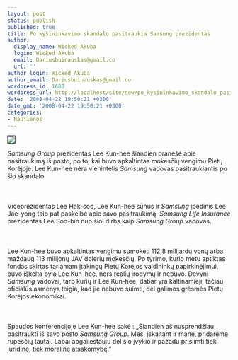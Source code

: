 ```yaml
---
layout: post
status: publish
published: true
title: Po kyšininkavimo skandalo pasitraukia Samsung prezidentas
author:
  display_name: Wicked Akuba
  login: Wicked Akuba
  email: Dariusbuinauskas@gmail.co
  url: ''
author_login: Wicked Akuba
author_email: Dariusbuinauskas@gmail.co
wordpress_id: 1680
wordpress_url: http://localhost/site/new/po_kysininkavimo_skandalo_pasitraukia_samsung_prezidentas/
date: '2008-04-22 19:50:21 +0300'
date_gmt: '2008-04-22 19:50:21 +0300'
categories:
- Naujienos
---
```

<div class="imgright"><img src="http://www.technews.lt/upl/Failai/samsungbribe.jpeg" border="1"></div>
<p><i>Samsung Group</i> prezidentas Lee Kun-hee šiandien pranešė apie pasitraukimą iš posto, po to, kai buvo apkaltintas mokesčių vengimu Pietų Korėjoje. Lee Kun-hee nėra vienintelis <i>Samsung</i> vadovas pasitraukiantis po šio skandalo.<br />
<br><br />
<br>Viceprezidentas Lee Hak-soo, Lee Kun-hee sūnus ir <i>Samsung</i> įpėdinis Lee Jae-yong taip pat paskelbė apie savo pasitraukimą. <i>Samsung Life Insurance</i> prezidentas Lee Soo-bin nuo šiol dirbs kaip <i>Samsung Group</i> vadovas.<br />
<br><br />
<br>Lee Kun-hee buvo apkaltintas vengimu sumokėti 112,8 milijardų vonų arba maždaug 113 milijonų JAV dolerių mokesčių. Po tyrimo, kurio metu aptiktas fondas skirtas tariamam įtakingų Pietų Korėjos valdininkų papirkinėjimui, buvo iškelta byla Lee Kun-hee, nors realių įrodymų ir nebuvo. Devyni <i>Samsung</i> vadovai, tarp kūrių ir Lee Kun-hee, dabar yra kaltinamieji, tačiau oficialūs asmenys teigia, kad jie nebuvo suimti, dėl galimos grėsmės Pietų Korėjos ekonomikai.<br />
<br><br />
<br>Spaudos konferencijoje Lee Kun-hee sakė : „Šiandien aš nusprendžiau pasitraukti iš savo posto <i>Samsung Group</i>. Mes, įskaitant ir mane, pridarėme rūpesčių tautai. Labai apgailestauju dėl šio įvykio ir pažadu prisiimti tiek juridinę, tiek moralinę atsakomybę.”<br />
<br></p>
